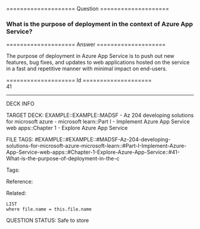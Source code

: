 ==================== Question ====================  

### What is the purpose of deployment in the context of Azure App Service?  

==================== Answer ====================  

The purpose of deployment in Azure App Service is to push out new features, bug fixes, and updates to web applications hosted on the service in a fast and repetitive manner with minimal impact on end-users.

==================== Id ====================  
41

---

DECK INFO

TARGET DECK: EXAMPLE::EXAMPLE::MADSF - Az 204 developing solutions for microsoft azure - microsoft learn::Part I - Implement Azure App Service web apps::Chapter 1 - Explore Azure App Service

FILE TAGS: #EXAMPLE::#EXAMPLE::#MADSF-Az-204-developing-solutions-for-microsoft-azure-microsoft-learn::#Part-I-Implement-Azure-App-Service-web-apps::#Chapter-1-Explore-Azure-App-Service::#41-What-is-the-purpose-of-deployment-in-the-c

Tags:

Reference:

Related:

```dataview
LIST
where file.name = this.file.name
```
QUESTION STATUS: Safe to store

